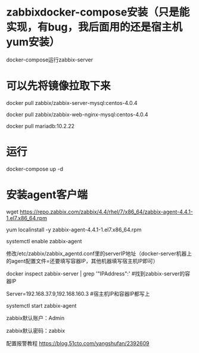# zabbixdocker-compose安装（只是能实现，有bug，我后面用的还是宿主机yum安装）
docker-compose运行zabbix-server

# 可以先将镜像拉取下来
docker pull zabbix/zabbix-server-mysql:centos-4.0.4

docker pull zabbix/zabbix-web-nginx-mysql:centos-4.0.4

docker pull mariadb:10.2.22
# 运行
docker-compose up -d
 
# 安装agent客户端
wget https://repo.zabbix.com/zabbix/4.4/rhel/7/x86_64/zabbix-agent-4.4.1-1.el7.x86_64.rpm

yum localinstall -y zabbix-agent-4.4.1-1.el7.x86_64.rpm

systemctl enable zabbix-agent

修改/etc/zabbix/zabbix_agentd.conf里的serverIP地址（docker-server机器上的agent配置文件=还要填写容器IP，其他机器填写宿主机IP即可）

docker inspect zabbix-server | grep '"IPAddress":'  #找到zabbix-server的容器IP

Server=192.168.37.9,192.168.160.3  #宿主机IP和容器IP都写上
 
systemctl start zabbix-agent

zabbix默认账户：Admin

zabbix默认密码：zabbix


配置报警教程 https://blog.51cto.com/yangshufan/2392609
